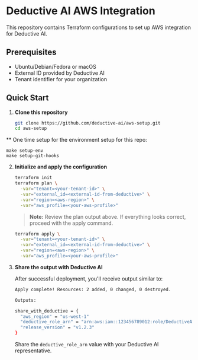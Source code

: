 # Deductive AI AWS Integration

This repository contains Terraform configurations to set up AWS integration for Deductive AI.

## Prerequisites

- Ubuntu/Debian/Fedora or macOS
- External ID provided by Deductive AI
- Tenant identifier for your organization

## Quick Start

1. **Clone this repository**

   ```bash
   git clone https://github.com/deductive-ai/aws-setup.git
   cd aws-setup
   ```
** One time setup for the environment setup for this repo:
```
make setup-env
make setup-git-hooks
```

2. **Initialize and apply the configuration**

   ```bash
   terraform init
   terraform plan \
     -var="tenant=<your-tenant-id>" \
     -var="external_id=<external-id-from-deductive>" \
     -var="region=<aws-region>" \
     -var="aws_profile=<your-aws-profile>"
   ```

   > **Note:** Review the plan output above. If everything looks correct, proceed with the apply command.

   ```bash
   terraform apply \
     -var="tenant=<your-tenant-id>" \
     -var="external_id=<external-id-from-deductive>" \
     -var="region=<aws-region>" \
     -var="aws_profile=<your-aws-profile>"
   ```

3. **Share the output with Deductive AI**

   After successful deployment, you'll receive output similar to:
   ```bash
   Apply complete! Resources: 2 added, 0 changed, 0 destroyed.

   Outputs:

   share_with_deductive = {
     "aws_region" = "us-west-1"
     "deductive_role_arn" = "arn:aws:iam::123456789012:role/DeductiveAssumeRole-<tenant>"
     "release_version" = "v1.2.3"
   }
   ```

   Share the `deductive_role_arn` value with your Deductive AI representative.
